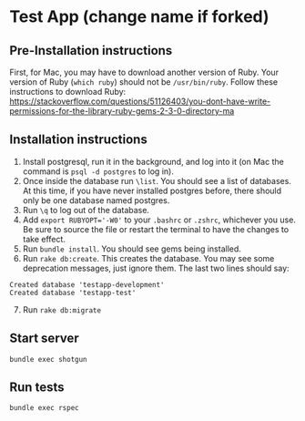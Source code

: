 # Test App (change name if forked)

## Pre-Installation instructions
First, for Mac, you may have to download another version of Ruby. Your version of Ruby (`which ruby`) should not be `/usr/bin/ruby`. Follow these instructions to download Ruby: https://stackoverflow.com/questions/51126403/you-dont-have-write-permissions-for-the-library-ruby-gems-2-3-0-directory-ma

## Installation instructions
1. Install postgresql, run it in the background, and log into it (on Mac the command is `psql -d postgres` to log in).
2. Once inside the database run `\list`. You should see a list of databases. At this time, if you have never installed postgres before, there should only be one database named postgres.
3. Run `\q` to log out of the database.
4. Add `export RUBYOPT='-W0'` to your `.bashrc` or `.zshrc`, whichever you use. Be sure to source the file or restart the terminal to have the changes to take effect.
5. Run `bundle install`. You should see gems being installed.
6. Run `rake db:create`. This creates the database. You may see some deprecation messages, just ignore them. The last two lines should say:
```
Created database 'testapp-development'
Created database 'testapp-test'
```
7. Run `rake db:migrate`

## Start server
`bundle exec shotgun`

## Run tests
`bundle exec rspec`
